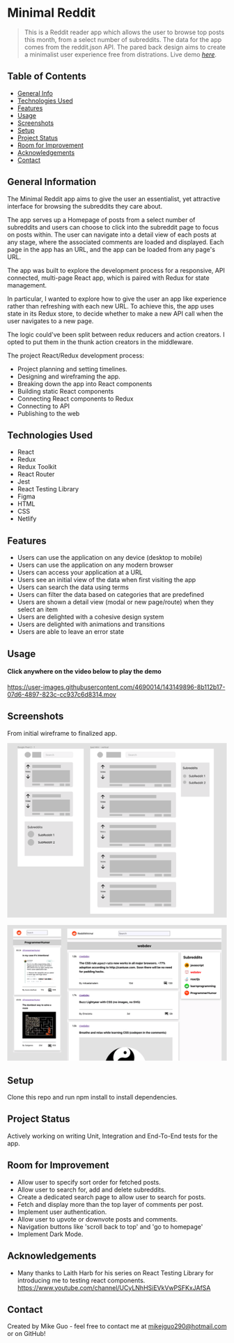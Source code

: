 # Minimal Reddit
> This is a Reddit reader app which allows the user to browse top posts this month, from a select number of subreddits. The data for the app comes from the reddit.json API. The pared back design aims to create a minimalist user experience free from distrations.
> Live demo [_here_](https://minimal-reddit.netlify.app/). <!-- If you have the project hosted somewhere, include the link here. -->

## Table of Contents
* [General Info](#general-information)
* [Technologies Used](#technologies-used)
* [Features](#features)
* [Usage](#usage)
* [Screenshots](#screenshots)
* [Setup](#setup)
* [Project Status](#project-status)
* [Room for Improvement](#room-for-improvement)
* [Acknowledgements](#acknowledgements)
* [Contact](#contact)
<!-- * [License](#license) -->


## General Information
The Minimal Reddit app aims to give the user an essentialist, yet attractive interface for browsing the subreddits they care about.

The app serves up a Homepage of posts from a select number of subreddits and users can choose to click into the subreddit page to focus on posts within. The user can navigate into a detail view of each posts at any stage, where the associated comments are loaded and displayed. Each page in the app has an URL, and the app can be loaded from any page's URL.

The app was built to explore the development process for a responsive, API connected, multi-page React app, which is paired with Redux for state management. 

In particular, I wanted to explore how to give the user an app like experience rather than refreshing with each new URL. To achieve this, the app uses state in its Redux store, to decide whether to make a new API call when the user navigates to a new page. 

The logic could've been split between redux reducers and action creators. I opted to put them in the thunk action creators in the middleware.

The project  React/Redux development process:

- Project planning and setting timelines.
- Designing and wireframing the app.
- Breaking down the app into React components
- Building static React components
- Connecting React components to Redux
- Connecting to API
- Publishing to the web
## Technologies Used
- React
- Redux
- Redux Toolkit
- React Router
- Jest
- React Testing Library
- Figma
- HTML
- CSS
- Netlify
## Features
- Users can use the application on any device (desktop to mobile)
- Users can use the application on any modern browser
- Users can access your application at a URL
- Users see an initial view of the data when first visiting the app
- Users can search the data using terms
- Users can filter the data based on categories that are predefined
- Users are shown a detail view (modal or new page/route) when they select an item
- Users are delighted with a cohesive design system
- Users are delighted with animations and transitions
- Users are able to leave an error state

## Usage

#### Click anywhere on the video below to play the demo

https://user-images.githubusercontent.com/4690014/143149896-8b112b17-07d6-4897-823c-cc937c6d8314.mov

<!-- If you have screenshots you'd like to share, include them here. -->
## Screenshots
From initial wireframe to finalized app.

![Wireframe screenshot](./src/images/wireframes.png)

![app screenshot](./src/images/app_screenshots.png)
## Setup
Clone this repo and run npm install to install dependencies. 

## Project Status
Actively working on writing Unit, Integration and End-To-End tests for the app.
## Room for Improvement
- Allow user to specify sort order for fetched posts.
- Allow user to search for, add and delete subreddits.
- Create a dedicated search page to allow user to search for posts.
- Fetch and display more than the top layer of comments per post.
- Implement user authentication.
- Allow user to upvote or downvote posts and comments.
- Navigation buttons like 'scroll back to top' and 'go to homepage'
- Implement Dark Mode.
## Acknowledgements
- Many thanks to Laith Harb for his series on React Testing Library for introducing me to testing react components. 
https://www.youtube.com/channel/UCyLNhHSiEVkVwPSFKxJAfSA
## Contact
Created by Mike Guo - feel free to contact me at mikejguo290@hotmail.com or on GitHub!
